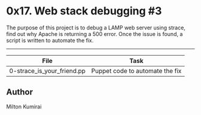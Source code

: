 # 0x17. Web stack debugging #3

The purpose of this project is to debug a LAMP web server using strace, find out why Apache is returning a 500 error. Once the issue is found, a script is written to automate the fix.

---
File | Task
---|---
0-strace_is_your_friend.pp | Puppet code to automate the fix

## Author
Milton Kumirai